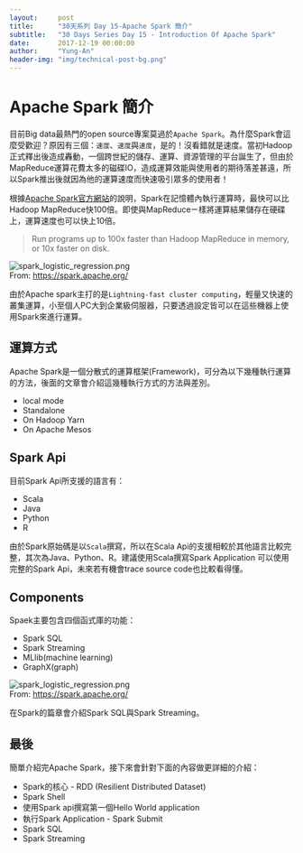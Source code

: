 ```yaml
---
layout:     post
title:      "30天系列 Day 15-Apache Spark 簡介"
subtitle:   "30 Days Series Day 15 - Introduction Of Apache Spark"
date:       2017-12-19 00:00:00
author:     "Yung-An"
header-img: "img/technical-post-bg.png"
---
```


# Apache Spark 簡介

目前Big data最熱門的open source專案莫過於`Apache Spark`。為什麼Spark會這麼受歡迎？原因有三個：`速度`、`速度`與`速度`，是的！沒看錯就是速度。當初Hadoop正式釋出後造成轟動，一個跨世紀的儲存、運算、資源管理的平台誕生了，但由於MapReduce運算花費太多的磁碟IO，造成運算效能與使用者的期待落差甚遠，所以Spark推出後就因為他的運算速度而快速吸引眾多的使用者！

根據[Apache Spark官方網站][spark_official]的說明，Spark在記憶體內執行運算時，最快可以比Hadoop MapReduce快100倍。即使與MapReduceㄧ樣將運算結果儲存在硬碟上，運算速度也可以快上10倍。
> Run programs up to 100x faster than Hadoop MapReduce in memory, or 10x faster on disk.

![spark_logistic_regression.png](https://raw.githubusercontent.com/mathsigit/blog_page/gh-pages/img/30_days/spark_logistic_regression.png)    
From: https://spark.apache.org/

由於Apache spark主打的是`Lightning-fast cluster computing`，輕量又快速的叢集運算，小至個人PC大到企業級伺服器，只要透過設定皆可以在這些機器上使用Spark來進行運算。

## 運算方式

Apache Spark是一個分散式的運算框架(Framework)，可分為以下幾種執行運算的方法，後面的文章會介紹這幾種執行方式的方法與差別。

* local mode
* Standalone
* On Hadoop Yarn
* On Apache Mesos

## Spark Api

目前Spark Api所支援的語言有：

* Scala
* Java
* Python
* R

由於Spark原始碼是以`Scala`撰寫，所以在Scala Api的支援相較於其他語言比較完整，其次為Java、Python、R。建議使用Scala撰寫Spark Application 可以使用完整的Spark Api，未來若有機會trace source code也比較看得懂。

## Components

Spaek主要包含四個函式庫的功能：

* Spark SQL
* Spark Streaming
* MLlib(machine learning)
* GraphX(graph)

![spark_logistic_regression.png](https://raw.githubusercontent.com/mathsigit/blog_page/gh-pages/img/30_days/spark_components.png)    
From: https://spark.apache.org/

在Spark的篇章會介紹Spark SQL與Spark Streaming。


## 最後

簡單介紹完Apache Spark，接下來會針對下面的內容做更詳細的介紹：

* Spark的核心 - RDD (Resilient Distributed Dataset)
* Spark Shell
* 使用Spark api撰寫第一個Hello World application
* 執行Spark Application - Spark Submit
* Spark SQL
* Spark Streaming

[spark_official]: https://spark.apache.org/
